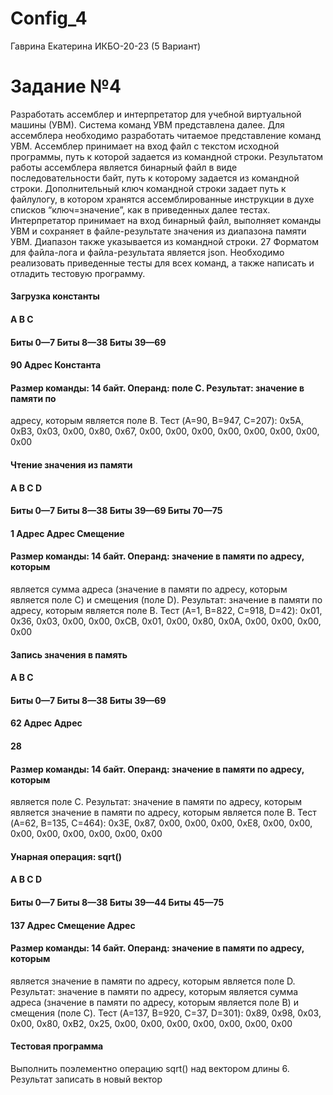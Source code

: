 # Config_4
Гаврина Екатерина ИКБО-20-23 (5 Вариант)
# Задание №4
Разработать ассемблер и интерпретатор для учебной виртуальной машины
(УВМ). Система команд УВМ представлена далее.
Для ассемблера необходимо разработать читаемое представление команд
УВМ. Ассемблер принимает на вход файл с текстом исходной программы, путь к
которой задается из командной строки. Результатом работы ассемблера является
бинарный файл в виде последовательности байт, путь к которому задается из
командной строки. Дополнительный ключ командной строки задает путь к файлулогу, в котором хранятся ассемблированные инструкции в духе списков
“ключ=значение”, как в приведенных далее тестах.
Интерпретатор принимает на вход бинарный файл, выполняет команды УВМ
и сохраняет в файле-результате значения из диапазона памяти УВМ. Диапазон
также указывается из командной строки.
27
Форматом для файла-лога и файла-результата является json.
Необходимо реализовать приведенные тесты для всех команд, а также
написать и отладить тестовую программу.
#### Загрузка константы
#### A B C
#### Биты 0—7 Биты 8—38 Биты 39—69
#### 90 Адрес Константа
#### Размер команды: 14 байт. Операнд: поле C. Результат: значение в памяти по
адресу, которым является поле B.
Тест (A=90, B=947, C=207):
0x5A, 0xB3, 0x03, 0x00, 0x80, 0x67, 0x00, 0x00, 0x00, 0x00, 0x00, 0x00, 0x00,
0x00
#### Чтение значения из памяти
#### A B C D
#### Биты 0—7 Биты 8—38 Биты 39—69 Биты 70—75
#### 1 Адрес Адрес Смещение
#### Размер команды: 14 байт. Операнд: значение в памяти по адресу, которым
является сумма адреса (значение в памяти по адресу, которым является поле C) и
смещения (поле D). Результат: значение в памяти по адресу, которым является
поле B.
Тест (A=1, B=822, C=918, D=42):
0x01, 0x36, 0x03, 0x00, 0x00, 0xCB, 0x01, 0x00, 0x80, 0x0A, 0x00, 0x00, 0x00,
0x00
#### Запись значения в память
#### A B C
#### Биты 0—7 Биты 8—38 Биты 39—69
#### 62 Адрес Адрес
#### 28
#### Размер команды: 14 байт. Операнд: значение в памяти по адресу, которым
является поле C. Результат: значение в памяти по адресу, которым является
значение в памяти по адресу, которым является поле B.
Тест (A=62, B=135, C=464):
0x3E, 0x87, 0x00, 0x00, 0x00, 0xE8, 0x00, 0x00, 0x00, 0x00, 0x00, 0x00, 0x00,
0x00
#### Унарная операция: sqrt()
#### A B C D
#### Биты 0—7 Биты 8—38 Биты 39—44 Биты 45—75
#### 137 Адрес Смещение Адрес
#### Размер команды: 14 байт. Операнд: значение в памяти по адресу, которым
является значение в памяти по адресу, которым является поле D. Результат:
значение в памяти по адресу, которым является сумма адреса (значение в памяти
по адресу, которым является поле B) и смещения (поле C).
Тест (A=137, B=920, C=37, D=301):
0x89, 0x98, 0x03, 0x00, 0x80, 0xB2, 0x25, 0x00, 0x00, 0x00, 0x00, 0x00, 0x00,
0x00
#### Тестовая программа
Выполнить поэлементно операцию sqrt() над вектором длины 6. Результат
записать в новый вектор
